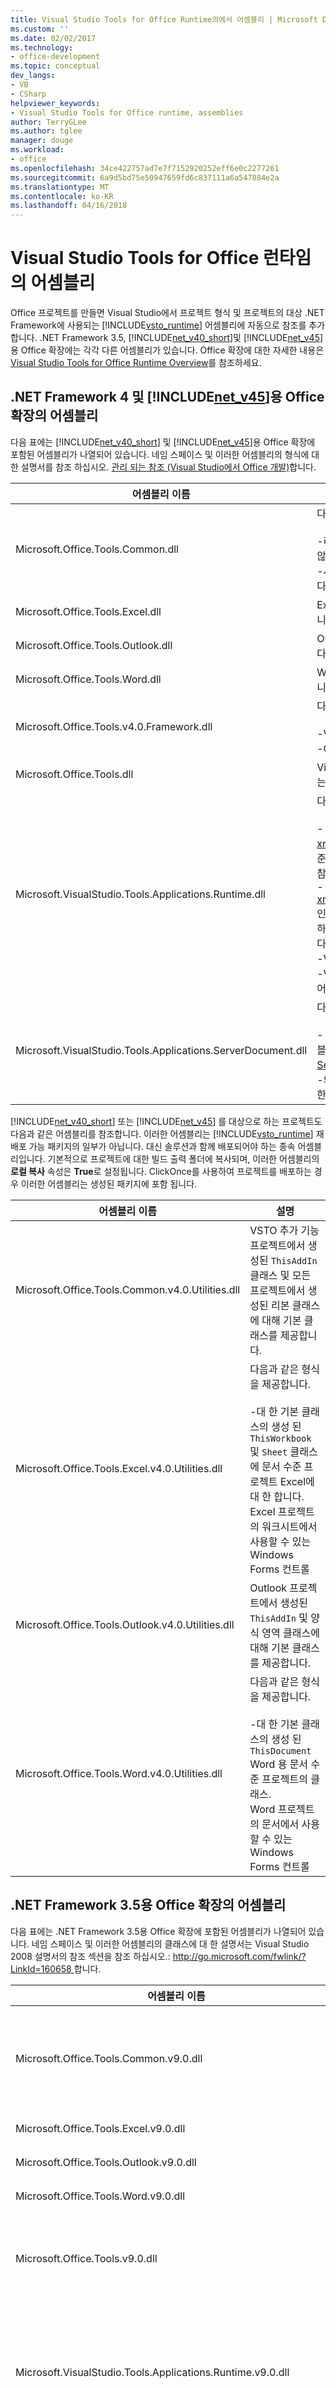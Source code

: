 ```yaml
---
title: Visual Studio Tools for Office Runtime의에서 어셈블리 | Microsoft Docs
ms.custom: ''
ms.date: 02/02/2017
ms.technology:
- office-development
ms.topic: conceptual
dev_langs:
- VB
- CSharp
helpviewer_keywords:
- Visual Studio Tools for Office runtime, assemblies
author: TerryGLee
ms.author: tglee
manager: douge
ms.workload:
- office
ms.openlocfilehash: 34ce422757ad7e7f7152920252eff6e0c2277261
ms.sourcegitcommit: 6a9d5bd75e50947659fd6c837111a6a547884e2a
ms.translationtype: MT
ms.contentlocale: ko-KR
ms.lasthandoff: 04/16/2018
---
```

# <a name="assemblies-in-the-visual-studio-tools-for-office-runtime"></a>Visual Studio Tools for Office 런타임의 어셈블리
  Office 프로젝트를 만들면 Visual Studio에서 프로젝트 형식 및 프로젝트의 대상 .NET Framework에 사용되는 [!INCLUDE[vsto_runtime](../vsto/includes/vsto-runtime-md.md)] 어셈블리에 자동으로 참조를 추가합니다. .NET Framework 3.5, [!INCLUDE[net_v40_short](../sharepoint/includes/net-v40-short-md.md)]및 [!INCLUDE[net_v45](../vsto/includes/net-v45-md.md)]용 Office 확장에는 각각 다른 어셈블리가 있습니다. Office 확장에 대한 자세한 내용은 [Visual Studio Tools for Office Runtime Overview](../vsto/visual-studio-tools-for-office-runtime-overview.md)를 참조하세요.  
  
## <a name="assemblies-in-the-office-extensions-for-the-net-framework-4-and-the-includenetv45vstoincludesnet-v45-mdmd"></a>.NET Framework 4 및 [!INCLUDE[net_v45](../vsto/includes/net-v45-md.md)]용 Office 확장의 어셈블리  
 다음 표에는 [!INCLUDE[net_v40_short](../sharepoint/includes/net-v40-short-md.md)] 및 [!INCLUDE[net_v45](../vsto/includes/net-v45-md.md)]용 Office 확장에 포함된 어셈블리가 나열되어 있습니다. 네임 스페이스 및 이러한 어셈블리의 형식에 대 한 설명서를 참조 하십시오. [관리 되는 참조 &#40;Visual Studio에서 Office 개발&#41;](../vsto/managed-reference-office-development-in-visual-studio.md)합니다.  
  
|어셈블리 이름|설명|  
|-------------------|-----------------|  
|Microsoft.Office.Tools.Common.dll|다음과 같은 형식을 제공합니다.<br /><br /> -리본 메뉴 사용자 지정 및 스마트 태그를 만들기 위한 형식입니다. **참고:** 에 스마트 태그가 사용 되지 않습니다 [!INCLUDE[Excel_14_short](../vsto/includes/excel-14-short-md.md)] 및 [!INCLUDE[Word_14_short](../vsto/includes/word-14-short-md.md)]합니다.<br />-사용자 지정 작업창에서 Vsto 추가 기능 및 문서 수준 사용자 지정 작업창을 만들기 위한 형식입니다.|  
|Microsoft.Office.Tools.Excel.dll|Excel 프로젝트에 대한 호스트 항목 및 호스트 컨트롤을 나타내는 인터페이스 및 지원 형식을 제공합니다. 자세한 내용은 [Automating Excel by Using Extended Objects](../vsto/automating-excel-by-using-extended-objects.md)을 참조하세요.|  
|Microsoft.Office.Tools.Outlook.dll|Outlook VSTO 추가 기능에서 사용자 지정 양식 영역을 만드는 데 사용할 수 있는 형식을 제공합니다.|  
|Microsoft.Office.Tools.Word.dll|Word 프로젝트에 대한 호스트 항목 및 호스트 컨트롤을 나타내는 인터페이스 및 지원 형식을 제공합니다. 자세한 내용은 [Automating Word by Using Extended Objects](../vsto/automating-word-by-using-extended-objects.md)을 참조하세요.|  
|Microsoft.Office.Tools.v4.0.Framework.dll|다음과 같은 형식을 제공합니다.<br /><br /> -Visual Studio Tools for Office 런타임에서 throw 될 수 있는 예외입니다.<br />-Outlook을 만들 때 사용할 수 있는 특성 양식 영역입니다.|  
|Microsoft.Office.Tools.dll|Visual Studio Tools for Office 런타임 인프라의 일부이며 코드에서 직접 사용할 수 없도록 되어 있는 형식을 제공합니다.|  
|Microsoft.VisualStudio.Tools.Applications.Runtime.dll|다음과 같은 형식을 제공합니다.<br /><br /> - <xref:Microsoft.VisualStudio.Tools.Applications.Runtime.CachedAttribute> 특성 및 <xref:Microsoft.VisualStudio.Tools.Applications.Runtime.ICachedType> 인터페이스로, 문서 수준 사용자 지정에서 데이터 개체를 캐시 하는 데 사용할 수 있습니다. 자세한 내용은 [Caching Data](../vsto/caching-data.md)을 참조하세요.<br />- <xref:Microsoft.VisualStudio.Tools.Applications.Deployment.IAddInPostDeploymentAction> 인터페이스로, Office 솔루션에 대 한 ClickOnce 설치 관리자의 최종 단계로 추가 설치 단계를 실행 하기 위해 구현할 수 있습니다. 자세한 내용은 참조 [ClickOnce를 사용 하 여 Office 솔루션 배포](../vsto/deploying-an-office-solution-by-using-clickonce.md)합니다.<br />-Visual Studio Tools for Office 런타임에서 throw 될 수 있는 예외입니다.<br />-Visual Studio Tools for Office runtime 인프라의 일부 이며 코드에서 직접 사용할 수 없도록 되어 있는 다른 형식입니다.|  
|Microsoft.VisualStudio.Tools.Applications.ServerDocument.dll|다음과 같은 형식을 제공합니다.<br /><br /> - <xref:Microsoft.VisualStudio.Tools.Applications.ServerDocument> 문서에 사용자 지정 어셈블리를 연결 하 고 문서에서 캐시 된 데이터 액세스를 사용할 수 있는 클래스입니다. 자세한 내용은 [ServerDocument 클래스를 사용하여 서버의 문서 관리](../vsto/managing-documents-on-a-server-by-using-the-serverdocument-class.md)을 참조하십시오.<br />-의 계층 구조를 나타내는 여러 클래스에서에서 캐시 된 데이터는 문서 수준 사용자 지정 합니다. 자세한 내용은 [Accessing Data in Documents on the Server](../vsto/accessing-data-in-documents-on-the-server.md)을 참조하세요.|  
  
 [!INCLUDE[net_v40_short](../sharepoint/includes/net-v40-short-md.md)] 또는 [!INCLUDE[net_v45](../vsto/includes/net-v45-md.md)] 를 대상으로 하는 프로젝트도 다음과 같은 어셈블리를 참조합니다. 이러한 어셈블리는 [!INCLUDE[vsto_runtime](../vsto/includes/vsto-runtime-md.md)] 재배포 가능 패키지의 일부가 아닙니다. 대신 솔루션과 함께 배포되어야 하는 종속 어셈블리입니다. 기본적으로 프로젝트에 대한 빌드 출력 폴더에 복사되며, 이러한 어셈블리의 **로컬 복사** 속성은 **True**로 설정됩니다. ClickOnce를 사용하여 프로젝트를 배포하는 경우 이러한 어셈블리는 생성된 패키지에 포함 됩니다.  
  
|어셈블리 이름|설명|  
|-------------------|-----------------|  
|Microsoft.Office.Tools.Common.v4.0.Utilities.dll|VSTO 추가 기능 프로젝트에서 생성된 `ThisAddIn` 클래스 및 모든 프로젝트에서 생성된 리본 클래스에 대해 기본 클래스를 제공합니다.|  
|Microsoft.Office.Tools.Excel.v4.0.Utilities.dll|다음과 같은 형식을 제공합니다.<br /><br /> -대 한 기본 클래스의 생성 된 `ThisWorkbook` 및 `Sheet` 클래스에 문서 수준 프로젝트 Excel에 대 한 합니다.<br />Excel 프로젝트의 워크시트에서 사용할 수 있는 Windows Forms 컨트롤|  
|Microsoft.Office.Tools.Outlook.v4.0.Utilities.dll|Outlook 프로젝트에서 생성된 `ThisAddIn` 및 양식 영역 클래스에 대해 기본 클래스를 제공합니다.|  
|Microsoft.Office.Tools.Word.v4.0.Utilities.dll|다음과 같은 형식을 제공합니다.<br /><br /> -대 한 기본 클래스의 생성 된 `ThisDocument` Word 용 문서 수준 프로젝트의 클래스.<br />Word 프로젝트의 문서에서 사용할 수 있는 Windows Forms 컨트롤|  
  
## <a name="assemblies-in-the-office-extensions-for-the-net-framework-35"></a>.NET Framework 3.5용 Office 확장의 어셈블리  
 다음 표에는 .NET Framework 3.5용 Office 확장에 포함된 어셈블리가 나열되어 있습니다. 네임 스페이스 및 이러한 어셈블리의 클래스에 대 한 설명서는 Visual Studio 2008 설명서의 참조 섹션을 참조 하십시오.: [ http://go.microsoft.com/fwlink/?LinkId=160658 ](http://go.microsoft.com/fwlink/?LinkId=160658)합니다.  
  
|어셈블리 이름|설명|  
|-------------------|-----------------|  
|Microsoft.Office.Tools.Common.v9.0.dll|다음과 같은 형식을 제공합니다.<br /><br /> -Microsoft.Office.Tools.AddIn 기본 클래스에 대 한 Vsto 추가 기능입니다.<br />-리본 메뉴 사용자 지정 및 스마트 태그를 만들기 위한 클래스입니다. **참고:** 에 스마트 태그가 사용 되지 않습니다 [!INCLUDE[Excel_14_short](../vsto/includes/excel-14-short-md.md)] 및 [!INCLUDE[Word_14_short](../vsto/includes/word-14-short-md.md)]합니다.<br />-사용자 지정 작업창에서 Vsto 추가 기능 및 문서 수준 사용자 지정 작업창을 만들기 위한 클래스입니다.|  
|Microsoft.Office.Tools.Excel.v9.0.dll|Excel 솔루션에 대한 호스트 항목 및 호스트 컨트롤을 제공합니다. 자세한 내용은 [Automating Excel by Using Extended Objects](../vsto/automating-excel-by-using-extended-objects.md)을 참조하세요.|  
|Microsoft.Office.Tools.Outlook.v9.0.dll|Outlook VSTO 추가 기능에서 사용자 지정 양식 영역을 만드는 데 사용할 수 있는 클래스를 제공합니다.|  
|Microsoft.Office.Tools.Word.v9.0.dll|Word 솔루션에 대한 호스트 항목 및 호스트 컨트롤을 제공합니다. 자세한 내용은 [Automating Word by Using Extended Objects](../vsto/automating-word-by-using-extended-objects.md)을 참조하세요.|  
|Microsoft.Office.Tools.v9.0.dll|다음과 같은 형식을 제공합니다.<br /><br /> 문서 수준 사용자 지정에서 호스트 컨트롤에 대 한 데이터 바인딩 기능을 제공 하는-Microsoft.VisualStudio.Tools.Office.RemoteBindableComponent 클래스입니다.<br />-Visual Studio Tools for Office runtime 인프라의 일부 이며 코드에서 직접 사용할 수 없도록 되어 있는 다른 형식입니다.|  
|Microsoft.VisualStudio.Tools.Applications.Runtime.v9.0.dll|다음과 같은 형식을 제공합니다.<br /><br /> -Microsoft.VisualStudio.Tools.Applications.Runtime.CachedAttribute 특성과 Microsoft.VisualStudio.Tools.Applications.Runtime.ICachedType 인터페이스는 문서 수준 사용자 지정에서 데이터 개체를 캐시 하는 데 사용할 수 있습니다. 자세한 내용은 [Caching Data](../vsto/caching-data.md)을 참조하세요.<br />-Visual Studio Tools for Office 런타임에서 throw 될 수 있는 예외입니다.<br />-Visual Studio Tools for Office runtime 인프라의 일부 이며 코드에서 직접 사용할 수 없도록 되어 있는 다른 형식입니다.|  
|Microsoft.VisualStudio.Tools.Applications.Runtime.v10.0.dll|Office 솔루션에 대 한 ClickOnce 설치 관리자의 최종 단계로 추가 설치 단계를 실행 하기 위해 구현할 수 Microsoft.VisualStudio.Tools.Applications.Deployment.IAddInPostDeploymentAction 인터페이스를 제공 합니다. 자세한 내용은 [Advanced Office Solution Deployment](http://msdn.microsoft.com/en-us/9147b6f6-849f-4cb1-b2c5-e22658d74b02)을 참조하세요.|  
|Microsoft.VisualStudio.Tools.Applications.ServerDocument.v10.0.dll|다음과 같은 형식을 제공합니다.<br /><br /> -Microsoft.VisualStudio.Tools.Applications.ServerDocument 되는 클래스를 프로그래밍 방식으로 문서에 사용자 지정 어셈블리를 연결 하 고 문서에서 캐시 된 데이터 액세스를 사용할 수 있습니다. 자세한 내용은 [ServerDocument 클래스를 사용하여 서버의 문서 관리](../vsto/managing-documents-on-a-server-by-using-the-serverdocument-class.md)을 참조하십시오.<br />-의 계층 구조를 나타내는 여러 클래스에서에서 캐시 된 데이터는 문서 수준 사용자 지정 합니다. 자세한 내용은 [Accessing Data in Documents on the Server](../vsto/accessing-data-in-documents-on-the-server.md)을 참조하세요.|  
|Microsoft.VisualStudio.Tools.Office.Runtime.v10.0.dll|다음과 같은 형식을 제공합니다.<br /><br /> 사용자 포함 목록 Office에 신뢰를 부여 하는 항목을 만드는 데 사용할 수 있는-Microsoft.VisualStudio.Tools.Office.Runtime.Security.AddInSecurityEntry 및 Microsoft.VisualStudio.Tools.Office.Runtime.Security.UserInclusionList 클래스 .NET Framework 3.5를 대상으로 하는 솔루션입니다.<br />-Visual Studio Tools for Office runtime 인프라의 일부 이며 코드에서 직접 사용할 수 없도록 되어 있는 다른 형식입니다.|  
  
## <a name="see-also"></a>참고 항목  
 [Visual Studio Tools for Office Runtime Overview](../vsto/visual-studio-tools-for-office-runtime-overview.md)   
 [Visual Studio Tools for Office 런타임 설치 시나리오](../vsto/visual-studio-tools-for-office-runtime-installation-scenarios.md)  
  
  